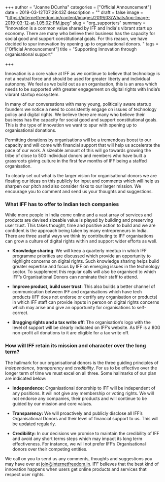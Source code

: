 +++
author = "Joanne DCunha"
categories = ["Official Announcement"]
date = 2019-03-12T07:29:43Z
description = ""
draft = false
image = "https://internetfreedom.in/content/images/2019/03/WhatsApp-Image-2019-03-12-at-1.05.02-PM.jpeg"
slug = "org_supporters"
summary = "Innovation is a common value shared by IFF and India's vibrant start up economy. There are many who believe their business has the capacity for social good and support constitutional goals. For this reason, we have decided to spur innovation by opening up to organisational donors. "
tags = ["Official Announcement"]
title = "Supporting Innovation through organisational support"

+++


Innovation is a core value at IFF as we continue to believe that technology is not a neutral force and should be used for greater liberty and individual autonomy. We feel as we build out as an organisation, this is an area which needs to be supported with greater engagement on digital rights with India’s vibrant startup ecosystem.

In many of our conversations with many young, politically aware startup founders we notice a need to consistently engage on issues of technology policy and digital rights. We believe there are many who believe their business has the capacity for social good and support constitutional goals. This is the type of innovation we want to spur with opening up to organisational donations.

Permitting donations by organisations will be a tremendous boost to our capacity and will come with financial support that will help us accelerate the pace of our work. A sizeable amount of this will go towards growing the tribe of close to 500 individual donors and members who have built a grassroots giving culture in the first few months of IFF being a staffed organisation.

To clearly set out what is the larger vision for organisational donors we are floating our ideas on this publicly for input and comments which will help us sharpen our pitch and also consider risks to our larger mission. We encourage you to comment and send us your thoughts and suggestions.

### What IFF has to offer to Indian tech companies

While more people in India come online and a vast array of services and products are devised sizeable value is played by building and preserving user trust. This takes thought, time and positive action to build and we are confident is the approach being taken by many entrepreneurs in India. There are three useful ways we think by contributing to IFF organisations can grow a culture of digital rights within and support wider efforts as well.

* **Knowledge sharing**: We will keep a quarterly meetup in which IFF programme priorities are discussed which provide an opportunity to highlight concerns on digital rights. Such knowledge sharing helps build greater expertise and focus by IFF on emerging issues in the technology sector. To supplement this regular calls will also be organised to which IFF’s Organisational Donors can nominate their staff to attend.

* **Improve product, build user trust**: This also builds a better channel of communication between IFF and organisations which have tech products (IFF does not endorse or certify any organisation or products) in which IFF staff can provide inputs in person on digital rights concerns which may arise and give an opportunity for organisations to self-correct.

* **Bragging rights and a tax write off**: The organisation’s logo with the level of support will be clearly indicated on IFF’s website. As IFF is a 80G non-profit all donations to it are eligible for a tax write off.

### How will IFF retain its mission and character over the long term?

The hallmark for our organisational donors is the three guiding principles of _independence, transparency_ and _credibility_. For us to be effective over the longer term of time we must excel on all three. Some hallmarks of our plan are indicated below:

* **Independence:** Organisational donorship to IFF will be independent of any positions. It will not give any membership or voting rights. We will not endorse any companies, their products and will continue to be guided by our mission and core values.

* **Transparency:** We will proactively and publicly disclose all IFF’s Organisational Donors and their level of financial support to us. This will be updated regularly.

* **Credibility:** In our decisions we promise to maintain the credibility of IFF and avoid any short terms steps which may impact its long term effectiveness. For instance, we will not prefer IFF’s Organisational donors over their competing entities.

We call on you to send us any comments, thoughts and suggestions you may have over at [join@internetfreedom.in](mailto:join@internetfreedom.in ). IFF believes that the best kind of innovation happens when users get online products and services that respect user rights.

